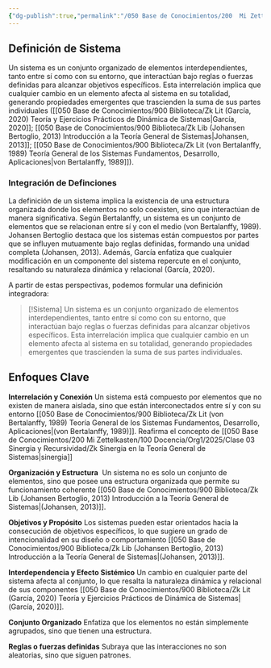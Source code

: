 ```yaml
---
{"dg-publish":true,"permalink":"/050 Base de Conocimientos/200  Mi Zettelkasten/040 Teoría General de Sistemas (TGS)/Zk Sistema - Definición/","tags":["sistema"]}
---
```


## Definición de Sistema

Un sistema es un conjunto organizado de elementos interdependientes, tanto entre sí como con su entorno, que interactúan bajo reglas o fuerzas definidas para alcanzar objetivos específicos. Esta interrelación implica que cualquier cambio en un elemento afecta al sistema en su totalidad, generando propiedades emergentes que trascienden la suma de sus partes individuales ([[050 Base de Conocimientos/900 Biblioteca/Zk Lit (García, 2020) Teoría y Ejercicios Prácticos de Dinámica de Sistemas\|García, 2020]]; [[050 Base de Conocimientos/900 Biblioteca/Zk Lib (Johansen Bertoglio, 2013) Introducción a la Teoría General de Sistemas\|Johansen, 2013]]; [[050 Base de Conocimientos/900 Biblioteca/Zk Lit (von Bertalanffy, 1989) Teoría General de los Sistemas Fundamentos, Desarrollo, Aplicaciones\|von Bertalanffy, 1989]]).
 
### Integración de Definciones
 
 La definición de un sistema implica la existencia de una estructura organizada donde los elementos no solo coexisten, sino que interactúan de manera significativa. Según Bertalanffy, un sistema es un conjunto de elementos que se relacionan entre sí y con el medio (von Bertalanffy, 1989). Johansen Bertoglio destaca que los sistemas están compuestos por partes que se influyen mutuamente bajo reglas definidas, formando una unidad completa (Johansen, 2013). Además, García enfatiza que cualquier modificación en un componente del sistema repercute en el conjunto, resaltando su naturaleza dinámica y relacional (García, 2020).

A partir de estas perspectivas, podemos formular una definición integradora:

> [!Sistema]
> Un sistema es un conjunto organizado de elementos interdependientes, tanto entre sí como con su entorno, que interactúan bajo reglas o fuerzas definidas para alcanzar objetivos específicos. Esta interrelación implica que cualquier cambio en un elemento afecta al sistema en su totalidad, generando propiedades emergentes que trascienden la suma de sus partes individuales.

## Enfoques Clave

**Interrelación y Conexión**
Un sistema está compuesto por elementos que no existen de manera aislada, sino que están interconectados entre sí y con su entorno  [[050 Base de Conocimientos/900 Biblioteca/Zk Lit (von Bertalanffy, 1989) Teoría General de los Sistemas Fundamentos, Desarrollo, Aplicaciones\|(von Bertalanffy, 1989)]]. Reafirma el concepto de [[050 Base de Conocimientos/200  Mi Zettelkasten/100 Docencia/Org1/2025/Clase 03 Sinergia y Recursividad/Zk Sinergia en la Teoría General de Sistemas\|sinergia]]

**Organización y Estructura** 
Un sistema no es solo un conjunto de elementos, sino que posee una estructura organizada que permite su funcionamiento coherente [[050 Base de Conocimientos/900 Biblioteca/Zk Lib (Johansen Bertoglio, 2013) Introducción a la Teoría General de Sistemas\|(Johansen, 2013)]].

**Objetivos y Propósito**
Los sistemas pueden estar orientados hacia la consecución de objetivos específicos, lo que sugiere un grado de intencionalidad en su diseño o comportamiento [[050 Base de Conocimientos/900 Biblioteca/Zk Lib (Johansen Bertoglio, 2013) Introducción a la Teoría General de Sistemas\|(Johansen, 2013)]].

**Interdependencia y Efecto Sistémico**
Un cambio en cualquier parte del sistema afecta al conjunto, lo que resalta la naturaleza dinámica y relacional de sus componentes [[050 Base de Conocimientos/900 Biblioteca/Zk Lit (García, 2020) Teoría y Ejercicios Prácticos de Dinámica de Sistemas\|(García, 2020)]].

**Conjunto Organizado**
Enfatiza que los elementos no están simplemente agrupados, sino que tienen una estructura.

**Reglas o fuerzas definidas**
Subraya que las interacciones no son aleatorias, sino que siguen patrones.

